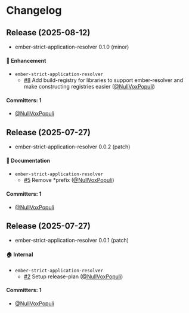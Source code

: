 # Changelog

## Release (2025-08-12)

* ember-strict-application-resolver 0.1.0 (minor)

#### :rocket: Enhancement
* `ember-strict-application-resolver`
  * [#8](https://github.com/NullVoxPopuli/ember-strict-application-resolver/pull/8) Add build-registry for libraries to support ember-resolver and make constructing registries easier ([@NullVoxPopuli](https://github.com/NullVoxPopuli))

#### Committers: 1
- [@NullVoxPopuli](https://github.com/NullVoxPopuli)

## Release (2025-07-27)

* ember-strict-application-resolver 0.0.2 (patch)

#### :memo: Documentation
* `ember-strict-application-resolver`
  * [#5](https://github.com/NullVoxPopuli/ember-strict-application-resolver/pull/5) Remove *prefix ([@NullVoxPopuli](https://github.com/NullVoxPopuli))

#### Committers: 1
- [@NullVoxPopuli](https://github.com/NullVoxPopuli)

## Release (2025-07-27)

* ember-strict-application-resolver 0.0.1 (patch)

#### :house: Internal
* `ember-strict-application-resolver`
  * [#2](https://github.com/NullVoxPopuli/ember-strict-application-resolver/pull/2) Setup release-plan ([@NullVoxPopuli](https://github.com/NullVoxPopuli))

#### Committers: 1
- [@NullVoxPopuli](https://github.com/NullVoxPopuli)
